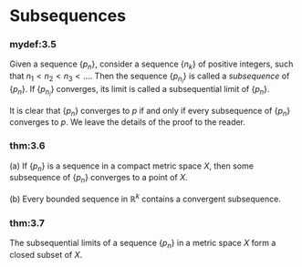 # Subsequences


### mydef:3.5 
 Given a sequence $\{p_n\}$, consider a
sequence $\{n_k\}$ of positive integers, such that $n_1 <n_2 <n_3 <....$
Then the sequence $\{p_{n_i}\}$ is called a *subsequence* of $\{p_n\}$.
If $\{p_{n_i}\}$ converges, its limit is called a subsequential limit of
$\{p_n\}$.


It is clear that $\{p_n\}$ converges to $p$ if and only if every
subsequence of $\{p_{n}\}$ converges to $p$. We leave the details of the
proof to the reader.


### thm:3.6 
 (a) If $\{p_{n}\}$ is a sequence in a
compact metric space $X$, then some subsequence of $\{p_{n}\}$ converges
to a point of $X$.

\(b\) Every bounded sequence in $\mathbb{R}^k$ contains a convergent
subsequence.



### thm:3.7 
 The subsequential limits of a sequence
$\{p_{n}\}$ in a metric space $X$ form a closed subset of $X$.

